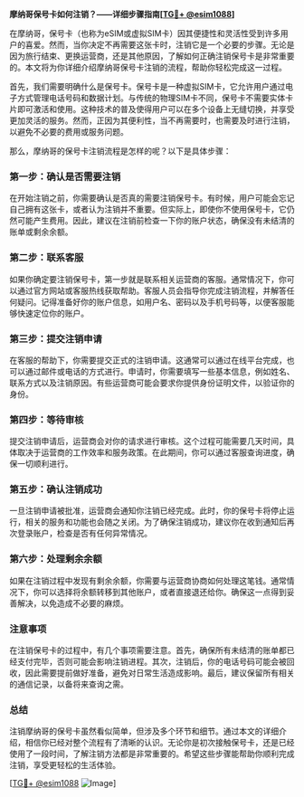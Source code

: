 **摩纳哥保号卡如何注销？——详细步骤指南[[TG💪+ @esim1088](https://t.me/s/esim1088)]**

在摩纳哥，保号卡（也称为eSIM或虚拟SIM卡）因其便捷性和灵活性受到许多用户的喜爱。然而，当你决定不再需要这张卡时，注销它是一个必要的步骤。无论是因为旅行结束、更换运营商，还是其他原因，了解如何正确注销保号卡是非常重要的。本文将为你详细介绍摩纳哥保号卡注销的流程，帮助你轻松完成这一过程。

首先，我们需要明确什么是保号卡。保号卡是一种虚拟SIM卡，它允许用户通过电子方式管理电话号码和数据计划。与传统的物理SIM卡不同，保号卡不需要实体卡片即可激活和使用。这种技术的普及使得用户可以在多个设备上无缝切换，并享受更加灵活的服务。然而，正因为其便利性，当不再需要时，也需要及时进行注销，以避免不必要的费用或服务问题。

那么，摩纳哥的保号卡注销流程是怎样的呢？以下是具体步骤：

### **第一步：确认是否需要注销**
在开始注销之前，你需要确认是否真的需要注销保号卡。有时候，用户可能会忘记自己拥有这张卡，或者认为注销并不重要。但实际上，即使你不使用保号卡，它仍然可能产生费用。因此，建议在注销前检查一下你的账户状态，确保没有未结清的账单或剩余余额。

### **第二步：联系客服**
如果你确定要注销保号卡，第一步就是联系相关运营商的客服。通常情况下，你可以通过官方网站或客服热线获取帮助。客服人员会指导你完成注销流程，并解答任何疑问。记得准备好你的账户信息，如用户名、密码以及手机号码等，以便客服能够快速定位你的账户。

### **第三步：提交注销申请**
在客服的帮助下，你需要提交正式的注销申请。这通常可以通过在线平台完成，也可以通过邮件或电话的方式进行。申请时，你需要填写一些基本信息，例如姓名、联系方式以及注销原因。有些运营商可能会要求你提供身份证明文件，以验证你的身份。

### **第四步：等待审核**
提交注销申请后，运营商会对你的请求进行审核。这个过程可能需要几天时间，具体取决于运营商的工作效率和服务政策。在此期间，你可以通过客服查询进度，确保一切顺利进行。

### **第五步：确认注销成功**
一旦注销申请被批准，运营商会通知你注销已经完成。此时，你的保号卡将停止运行，相关的服务和功能也会随之关闭。为了确保注销成功，建议你在收到通知后再次登录账户，检查是否有任何异常情况。

### **第六步：处理剩余余额**
如果在注销过程中发现有剩余余额，你需要与运营商协商如何处理这笔钱。通常情况下，你可以选择将余额转移到其他账户，或者直接退还给你。确保这一点得到妥善解决，以免造成不必要的麻烦。

### **注意事项**
在注销保号卡的过程中，有几个事项需要注意。首先，确保所有未结清的账单都已经支付完毕，否则可能会影响注销进程。其次，注销后，你的电话号码可能会被回收，因此需要提前做好准备，避免对日常生活造成影响。最后，建议保留所有相关的通信记录，以备将来查询之需。

### **总结**
注销摩纳哥的保号卡虽然看似简单，但涉及多个环节和细节。通过本文的详细介绍，相信你已经对整个流程有了清晰的认识。无论你是初次接触保号卡，还是已经使用了一段时间，了解注销方法都是非常重要的。希望这些步骤能帮助你顺利完成注销，享受更轻松的生活体验。

[[TG💪+ @esim1088](https://t.me/s/esim1088) ![Image](https://i.postimg.cc/4NQfJmqS/Snipaste-2025-05-13-00-14-12.png)]